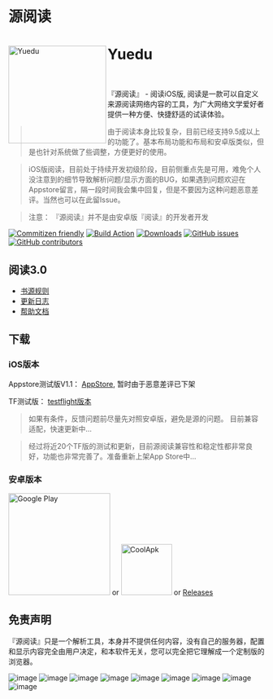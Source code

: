 # 源阅读

<div>
  <img width="192" height="192" align="left" src="./images/Icon.png" alt="Yuedu"/>
  <h1>Yuedu</h1>
  <br>
  <p>『源阅读』 - 阅读iOS版, 阅读是一款可以自定义来源阅读网络内容的工具，为广大网络文学爱好者提供一种方便、快捷舒适的试读体验。</p>
</div>

> 由于阅读本身比较复杂，目前已经支持9.5成以上的功能了。基本布局功能和布局和安卓版类似，但是也针对系统做了些调整，方便更好的使用。

> iOS版阅读，目前处于持续开发初级阶段，目前侧重点先是可用，难免个人没注意到的细节导致解析问题/显示方面的BUG，如果遇到问题欢迎在Appstore留言，隔一段时间我会集中回复，但是不要因为这种问题恶意差评。当然也可以在此留Issue。

> 注意： 『源阅读』并不是由安卓版『阅读』的开发者开发


[![Commitizen friendly](https://img.shields.io/badge/commitizen-friendly-brightgreen.svg)](http://commitizen.github.io/cz-cli/)
[![Build Action](https://github.com/gedoor/legado/workflows/Android%20CI/badge.svg)](https://github.com/gedoor/legado/actions)
[![Downloads](https://img.shields.io/github/downloads/gedoor/legado/total.svg)](https://github.com/gedoor/legado/releases/latest)
[![GitHub issues](https://img.shields.io/github/issues/gedoor/legado)](https://github.com/gedoor/legado/issues)
[![GitHub contributors](https://img.shields.io/github/contributors/gedoor/legado)](https://github.com/gedoor/legado/graphs/contributors)


## 阅读3.0
* [书源规则](https://alanskycn.gitee.io/teachme/)
* [更新日志](/app/src/main/assets/updateLog.md)
* [帮助文档](/app/src/main/assets/help/appHelp.md)

## 下载

### iOS版本

Appstore测试版V1.1： [AppStore](https://apps.apple.com/cn/app/%E6%BA%90%E9%98%85%E8%AF%BB/id1561787704), 暂时由于恶意差评已下架

TF测试版： [testflight版本](https://testflight.apple.com/join/2Svrtr9y)

> 如果有条件，反馈问题前尽量先对照安卓版，避免是源的问题。 目前兼容适配，快速更新中...

> 经过将近20个TF版的测试和更新，目前源阅读兼容性和稳定性都非常良好，功能也非常完善了。准备重新上架App Store中...

### 安卓版本

<a href="https://play.google.com/store/apps/details?id=io.legado.play.release"><img width="200px" alt="Google Play" src="https://play.google.com/intl/en_us/badges/static/images/badges/en_badge_web_generic.png"/></a> or <a href="https://www.coolapk.com/apk/io.legado.app.release"><img width="100px" height="100px" alt="CoolApk" src="https://static.coolapk.com/static/web/v8/images/header-logo.png"/></a> or [Releases](https://github.com/gedoor/legado/releases/latest)


## 免责声明
『源阅读』只是一个解析工具，本身并不提供任何内容，没有自己的服务器，配置和显示内容完全由用户决定，和本软件无关，您可以完全把它理解成一个定制版的浏览器。

![image](./images/IMG_6613.PNG)
![image](./images/IMG_6612.PNG)
![image](./images/IMG_6611.PNG)
![image](./images/IMG_6610.PNG)
![image](./images/IMG_6614.PNG)
![image](./images/IMG_6615.PNG)
![image](./images/IMG_0194.PNG)
![image](./images/IMG_0207.PNG)
![image](./images/IMG_0195.PNG)

